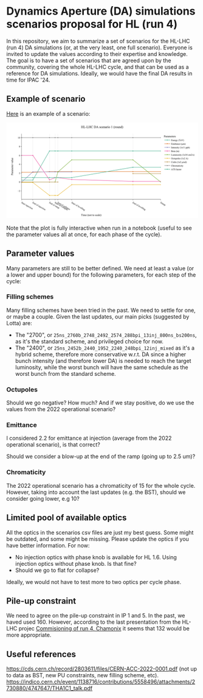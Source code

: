 # Dynamics Aperture (DA) simulations scenarios proposal for HL (run 4)

In this repository, we aim to summarize a set of scenarios for the HL-LHC (run 4) DA simulations (or, at the very least, one full scenario). Everyone is invited to update the values according to their expertise and knowledge. The goal is to have a set of scenarios that are agreed upon by the community, covering the whole HL-LHC cycle, and that can be used as a reference for DA simulations. Ideally, we would have the final DA results in time for IPAC '24.

## Example of scenario

[Here](scenarios/scenario_round_1.csv) is an example of a scenario:

![Scenario example](plot_scenarios/HL-LHC_DA_scenario_1_(round).png)

Note that the plot is fully interactive when run in a notebook (useful to see the parameter values all at once, for each phase of the cycle).

## Parameter values

Many parameters are still to be better defined. We need at least a value (or a lower and upper bound) for the following parameters, for each step of the cycle:

### Filling schemes

Many filling schemes have been tried in the past. We need to settle for one, or maybe a couple. Given the last updates, our main picks (suggested by Lotta) are:

- The "2700", or ```25ns_2760b_2748_2492_2574_288bpi_13inj_800ns_bs200ns```, as it's the standard scheme, and privileged choice for now.
- The "2400", or ```25ns_2452b_2440_1952_2240_248bpi_12inj_mixed``` as it's a hybrid scheme, therefore more conservative w.r.t. DA since a higher bunch intensity (and therefore lower DA) is needed to reach the target luminosity, while the worst bunch will have the same schedule as the worst bunch from the standard scheme.

### Octupoles

Should we go negative? How much? And if we stay positive, do we use the values from the 2022 operational scenario?

### Emittance

I considered 2.2 for emittance at injection (average from the 2022 operational scenario), is that correct?

Should we consider a blow-up at the end of the ramp (going up to 2.5 um)?

### Chromaticity

The 2022 operational scenario has a chromaticity of 15 for the whole cycle. However, taking into account the last updates (e.g. the BST), should we consider going lower, e.g 10?

## Limited pool of available optics

All the optics in the scenarios csv files are just my best guess. Some might be outdated, and some might be missing. Please update the optics if you have better information. For now:

- No injection optics with phase knob is available for HL 1.6. Using injection optics without phase knob. Is that fine?
- Should we go to flat for collapse?

Ideally, we would not have to test more to two optics per cycle phase.

## Pile-up constraint

We need to agree on the pile-up constraint in IP 1 and 5. In the past, we haved used 160. However, according to the last presentation from the HL-LHC projec [Commisioning of run 4, Chamonix](https://indico.cern.ch/event/1343931/contributions/5673119/attachments/2790922/4867754/Commissioning%20Run%204.pdf) it seems that 132 would be more appropriate.

## Useful references

<https://cds.cern.ch/record/2803611/files/CERN-ACC-2022-0001.pdf> (not up to data as BST, new PU constraints, new filling scheme, etc).
<https://indico.cern.ch/event/1138716/contributions/5558496/attachments/2730880/4747647/THA1C1_talk.pdf>
